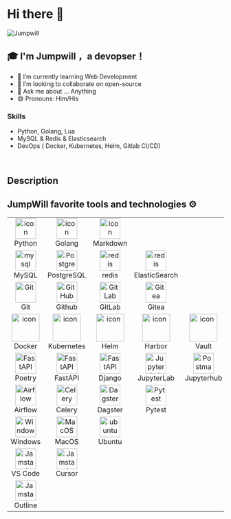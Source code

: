 # Hi there 👋

![Jumpwill](https://readme-typing-svg.herokuapp.com?font=Inter&color=3A9CDF&size=30&weight=700&lines=Call+me+JumpWill;Keep+hungry+keep+foolish;)

## 🎓 I'm Jumpwill ，a devopser！

- 🌱 I’m currently learning Web Development
- 👯 I’m looking to collaborate on open-source
- 💬 Ask me about ... Anything
- 😄 Pronouns: Him/His

### Skills

- Python, Golang, Lua
- MySQL & Redis & Elasticsearch
- DevOps ( Docker, Kubernetes, Helm, Gitlab CI/CD)

<br/>

## Description

## JumpWill favorite tools and technologies ⚙️

<table align="center">
  <tr>
    <td align="center" width="96">
        <img src="https://www.python.org/static/apple-touch-icon-114x114-precomposed.png" alt="icon" width="48" height="48" />
      <br>Python
    </td>
    <td align="center" width="96">
        <img src="https://go.dev/images/favicon-gopher-plain.png" alt="icon" width="48" height="48" />
      <br>Golang
    </td>
    <td align="center" width="96">
        <img src="https://www.markdownguide.org/assets/favicons/apple-touch-icon.png" alt="icon" width="https://goharbor.io/favicon.png48" height="48" />
      <br>Markdown
    </td>
</tr>
<tr>
 <td align="center" width="96">
        <img src="https://skillicons.dev/icons?i=mysql" width="48" height="48" alt="mysql" />
      <br>MySQL
    </td>
     <td align="center" width="96">
        <img src="https://skillicons.dev/icons?i=postgres" width="48" height="48" alt="PostgreSQL" />
      <br>PostgreSQL
    </td>
      <td align="center" width="96">
        <img src="https://skillicons.dev/icons?i=redis" width="48" height="48" alt="redis" />
      <br>redis
    </td>
      </td>
      <td align="center" width="96">
        <img src="https://www.elastic.co/apple-icon-57x57.png" width="48" height="48" alt="redis" />
      <br>ElasticSearch
    </td>
</tr>

<tr>
    <td align="center" width="96">
      <a href="#git" >
        <img src="https://upload.wikimedia.org/wikipedia/commons/thumb/3/3f/Git_icon.svg/1200px-Git_icon.svg.png" width="48" height="48" alt="Git" />
      </a>
      <br>Git
    </td>
    <td align="center" width="96">
        <img src="https://user-images.githubusercontent.com/25181517/192108374-8da61ba1-99ec-41d7-80b8-fb2f7c0a4948.png" width="48" height="48" alt="GitHub" />
      <br>Github
    </td>
    <td align="center"  width="96">
        <img src="https://user-images.githubusercontent.com/25181517/192108376-c675d39b-90f6-4073-bde6-5a9291644657.png" width="48" height="48" alt="GitLab" />
      <br>GitLab
    </td>
        <td align="center"  width="96">
        <img src="https://about.gitea.com/gitea.png" width="48" height="48" alt="Gitea" />
      <br>Gitea
    </td>
</tr>
<tr>

</tr>
<tr>
  <td align="center" width="96">
        <img src="https://techstack-generator.vercel.app/docker-icon.svg" alt="icon" width="65" height="65" />
      <br>Docker
    </td>
    <td align="center" width="96">
        <img src="https://techstack-generator.vercel.app/kubernetes-icon.svg" alt="icon" width="65" height="65" />
      <br>Kubernetes
    </td>
    <td align="center" width="96">
        <img src="https://helm.sh/img/apple-touch-icon-precomposed.png" alt="icon" width="65" height="65" />
      <br>Helm
    </td>
      <td align="center" width="96">
        <img src="https://goharbor.io/favicon.png" alt="icon" width="65" height="65" />
      <br>Harbor
    </td>
      <td align="center" width="96">
        <img src="https://www.datocms-assets.com/2885/1676497447-vault-favicon-color.png?h=192&w=192" alt="icon" width="65" height="65" />
      <br>Vault
    </td>
    </td>
    <td align="center" width="96">
        <img src="https://grafana.com/static/assets/img/fav32.png" alt="icon" width="65" height="65" />
      <br>Grafana
    </td>
    <td align="center" width="96">
        <img src="https://prometheus.io/assets/favicons/favicon.ico" alt="icon" width="65" height="65" />
      <br>Prometheus
    </td>
</tr>

<tr>
 <td align="center" width="96">
        <img src="https://www.poetryfoundation.org/favicon.ico?v2.0.0" width="48" height="48" alt="FastAPI" />
      <br>Poetry
    </td>
     <td align="center" width="96">
        <img src="https://fastapi.tiangolo.com/img/favicon.png" width="48" height="48" alt="FastAPI" />
      <br>FastAPI
    </td>
     <td align="center" width="96">
        <img src="https://static.djangoproject.com/img/icon-touch.e4872c4da341.png" width="48" height="48" alt="FastAPI" />
      <br>Django
    </td>
    <td align="center" width="96">
        <img src="https://jupyter.org/favicon.ico" width="48" height="48" alt="JupyterLab" />
      <br>JupyterLab
    </td>
        <td align="center" width="96">
        <img src="https://jupyter.org/assets/logos/logomark-orangebody-greyplanets.svg" width="48" height="48" alt="Postman" />
      <br>Jupyterhub
 </tr>
<tr>
    <td align="center" width="96">
        <img src="https://airflow.apache.org/favicons/apple-icon-57x57.png" width="48" height="48" alt="Airflow" />
      <br>Airflow
    </td>
    <td align="center" width="96">
        <img src="https://docs.celeryq.dev/en/stable/_static/favicon.ico" width="48" height="48" alt="Celery" />
      <br>Celery
    </td>
      <td align="center" width="96">
        <img src="https://dagster.cloud/portal/f8babe65/favicon.ico" width="48" height="48" alt="Dagster" />
      <br>Dagster
    </td>
    <td align="center" width="96">
        <img src="https://docs.pytest.org/en/stable/_static/favicon.png" width="48" height="48" alt="Pytest" />
      <br>Pytest
    </td>
</tr>

<tr>
    <td align="center" width="96">
      <a href="#ubuntu" >
        <img src="https://c.s-microsoft.com/favicon.ico" width="48" height="48" alt="Windows" />
      </a>
      <br>Windows
    </td>
        <td align="center" width="96">
      <a href="#ubuntu" >
        <img src="https://support.apple.com/content/dam/edam/applecare/images/en_US/psp/psp_content/content-block-sm-macos_2x.png" width="48" height="48" alt="MacOS" />
      </a>
      <br>MacOS
    </td>
    <td align="center" width="96">
      <a href="#ubuntu" >
        <img src="https://seeklogo.com/images/U/ubuntu-logo-8FDEC6A07B-seeklogo.com.png" width="48" height="48" alt="ubuntu" />
      </a>
      <br>Ubuntu
    </td>
  </tr>
<tr>
      <td align="center"  width="96">
        <img src="https://upload.wikimedia.org/wikipedia/commons/9/9a/Visual_Studio_Code_1.35_icon.svg" width="48" height="48" alt="Jamstack" />
      <br>VS Code
    </td>
         <td align="center"  width="96">
        <img src="https://www.cursor.com/favicon.ico" width="48" height="48" alt="Jamstack" />
      <br>Cursor
    </td>
</tr>
<tr>
  <td align="center"  width="96">
        <img src="https://www.getoutline.com/favicon-32.png" width="48" height="48" alt="Jamstack" />
      <br>Outline
    </td>
</tr>

</table>
